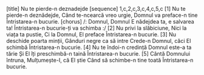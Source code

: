 [title] Nu te pierde-n deznadejde
[sequence] 1,c,2,c,3,c,4,c,5,c
[1]
Nu te pierde-n deznădejde,
Când te-ncearcă vreo urgie,
Domnul va preface-n tine
Întristarea-n bucurie.
[chorus]
/: Domnul, Domnul
E nădejdea ta, e salvarea ta!
Întristarea-n bucurie-ți va schimba :/
[2]
Nu privi la slăbiciune,
Nici la viața ta pustie,
Ci la Domnul, El preface
Întristarea-n bucurie.
[3]
Nu deschide poarta minții,
Gânduri negre ca să intre
Crede-n Domnul, căci El schimbă
Întristarea-n bucurie.
[4]
Nu te îndoi-n credință
Domnul este-a ta tărie
Și El îți preschimbă-n taină
Întristarea-n bucurie.
[5]
Cântă Domnului întruna,
Mulțumește-I, că El știe
Când să schimbe-n tine toată
Întristarea-n bucurie.

